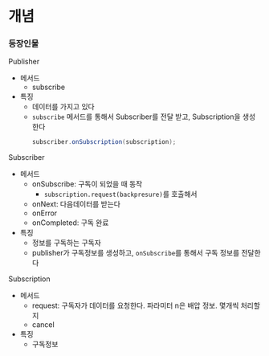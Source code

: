 # 개념
### 등장인물
Publisher
- 메서드
    - subscribe
- 특징
   - 데이터를 가지고 있다 
   - `subscribe` 메서드를 통해서 Subscriber를 전달 받고, Subscription을 생성한다
      ```java
      subscriber.onSubscription(subscription);
      ```

Subscriber
- 메서드
   - onSubscribe: 구독이 되었을 때 동작
      - `subscription.request(backpresure)`를 호출해서 
   - onNext: 다음데이터를 받는다
   - onError
   - onCompleted: 구독 완료
- 특징
   - 정보를 구독하는 구독자
   - publisher가 구독정보를 생성하고, `onSubscribe`를 통해서 구독 정보를 전달한다

Subscription
- 메서드
   - request: 구독자가 데이터를 요청한다. 파라미터 n은 배압 정보. 몇개씩 처리할지
   - cancel
- 특징
   - 구독정보